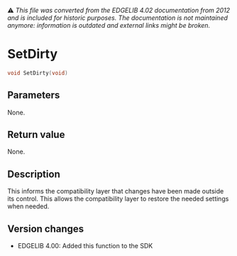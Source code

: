 :warning: _This file was converted from the EDGELIB 4.02 documentation from 2012 and is included for historic purposes. The documentation is not maintained anymore: information is outdated and external links might be broken._

# SetDirty


```c++
void SetDirty(void)
```

## Parameters
None.

## Return value
None.

## Description
This informs the compatibility layer that changes have been made outside its control. This allows the compatibility layer to restore the needed settings when needed.

## Version changes
- EDGELIB 4.00: Added this function to the SDK

